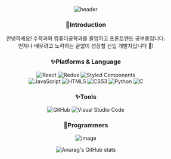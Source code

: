 <div align=center>

![header](https://capsule-render.vercel.app/api?type=waving&text=Park%20Yeonhoo&fontColor=ffffff&height=200)

### 🌱Introduction
안녕하세요! 수학과와 컴퓨터공학과를 졸업하고 프론트엔드 공부중입니다.<br />
언제나 배우려고 노력하는 끝없이 성장할 신입 개발자입니다 :purple_heart:!


### ✨Platforms & Language
![React](https://img.shields.io/badge/react-%2361DAFB.svg?style=flat&logo=react&logoColor=white) ![Redux](https://img.shields.io/badge/redux-%23593d88.svg?style=flat&logo=redux&logoColor=white) ![Styled Components](https://img.shields.io/badge/styled--components-DB7093?style=flat&logo=styled-components&logoColor=white)   
![JavaScript](https://img.shields.io/badge/javascript-%23F7DF1E.svg?style=flat&logo=javascript&logoColor=white)  ![HTML5](https://img.shields.io/badge/html5-%23E34F26.svg?style=flat&logo=html5&logoColor=white) ![CSS3](https://img.shields.io/badge/css3-%231572B6.svg?style=flat&logo=css3&logoColor=white) ![Python](https://img.shields.io/badge/python-3670A0?style=flat&logo=python&logoColor=ffdd54) ![C](https://img.shields.io/badge/c-%2300599C.svg?style=flat&logo=c&logoColor=white)

### ✨Tools
![GitHub](https://img.shields.io/badge/github-%23121011.svg?style=flat&logo=github&logoColor=white) ![Visual Studio Code](https://img.shields.io/badge/Visual%20Studio%20Code-0078d7.svg?style=flat&logo=visual-studio-code&logoColor=white)

### 🤔Programmers
![image](https://user-images.githubusercontent.com/69252064/176834969-6fcb192c-5b7e-4c60-b0bf-9cafeca5fe06.png)   

![Anurag's GitHub stats](https://github-readme-stats.vercel.app/api?username=cindy9899&show_icons=true&theme=material-palenight)


</div>

